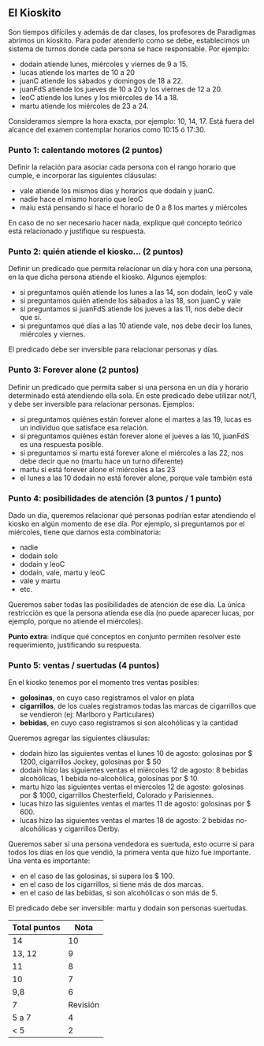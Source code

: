 ## El Kioskito

Son tiempos difíciles y además de dar clases, los profesores de Paradigmas abrimos un kioskito. Para poder atenderlo como se debe, establecimos un sistema de turnos donde cada persona se hace responsable. Por ejemplo:
- dodain atiende lunes, miércoles y viernes de 9 a 15.
- lucas atiende los martes de 10 a 20
- juanC atiende los sábados y domingos de 18 a 22.
- juanFdS atiende los jueves de 10 a 20 y los viernes de 12 a 20.
- leoC atiende los lunes y los miércoles de 14 a 18.
- martu atiende los miércoles de 23 a 24.

Consideramos siempre la hora exacta, por ejemplo: 10, 14, 17. Está fuera del alcance del examen contemplar horarios como 10:15 ó 17:30.

### Punto 1: calentando motores (2 puntos)
Definir la relación para asociar cada persona con el rango horario que cumple, e incorporar las siguientes cláusulas:
- vale atiende los mismos días y horarios que dodain y juanC.
- nadie hace el mismo horario que leoC
- maiu está pensando si hace el horario de 0 a 8 los martes y miércoles

En caso de no ser necesario hacer nada, explique qué concepto teórico está relacionado y justifique su respuesta.

### Punto 2: quién atiende el kiosko... (2 puntos)
Definir un predicado que permita relacionar un día y hora con una persona, en la que dicha persona atiende el kiosko. Algunos ejemplos:
- si preguntamos quién atiende los lunes a las 14, son dodain, leoC y vale
- si preguntamos quién atiende los sábados a las 18, son juanC y vale
- si preguntamos si juanFdS atiende los jueves a las 11, nos debe decir que sí.
- si preguntamos qué días a las 10 atiende vale, nos debe decir los lunes, miércoles y viernes.

El predicado debe ser inversible para relacionar personas y días.

### Punto 3: Forever alone (2 puntos)
Definir un predicado que permita saber si una persona en un día y horario determinado está atendiendo ella sola. En este predicado debe utilizar not/1, y debe ser inversible para relacionar personas. Ejemplos:
- si preguntamos quiénes están forever alone el martes a las 19, lucas es un individuo que satisface esa relación.
- si preguntamos quiénes están forever alone el jueves a las 10, juanFdS es una respuesta posible.
- si preguntamos si martu está forever alone el miércoles a las 22, nos debe decir que no (martu hace un turno diferente)
- martu sí está forever alone el miércoles a las 23
- el lunes a las 10 dodain no está forever alone, porque vale también está

### Punto 4: posibilidades de atención (3 puntos / 1 punto)
Dado un día, queremos relacionar qué personas podrían estar atendiendo el kiosko en algún momento de ese día. Por ejemplo, si preguntamos por el miércoles, tiene que darnos esta combinatoria:
- nadie
- dodain solo
- dodain y leoC
- dodain, vale, martu y leoC
- vale y martu
- etc.

Queremos saber todas las posibilidades de atención de ese día. La única restricción es que la persona atienda ese día (no puede aparecer lucas, por ejemplo, porque no atiende el miércoles).

**Punto extra**: indique qué conceptos en conjunto permiten resolver este requerimiento, justificando su respuesta.

### Punto 5: ventas / suertudas (4 puntos)
En el kiosko tenemos por el momento tres ventas posibles:
- **golosinas**, en cuyo caso registramos el valor en plata
- **cigarrillos**, de los cuales registramos todas las marcas de cigarrillos que se vendieron (ej: Marlboro y Particulares)
- **bebidas**, en cuyo caso registramos si son alcohólicas y la cantidad

Queremos agregar las siguientes cláusulas:
- dodain hizo las siguientes ventas el lunes 10 de agosto: golosinas por $ 1200, cigarrillos Jockey, golosinas por $ 50
- dodain hizo las siguientes ventas el miércoles 12 de agosto: 8 bebidas alcohólicas, 1 bebida no-alcohólica, golosinas por $ 10
- martu hizo las siguientes ventas el miercoles 12 de agosto: golosinas por $ 1000, cigarrillos Chesterfield, Colorado y Parisiennes.
- lucas hizo las siguientes ventas el martes 11 de agosto: golosinas por $ 600.
- lucas hizo las siguientes ventas el martes 18 de agosto: 2 bebidas no-alcohólicas y cigarrillos Derby.

Queremos saber si una persona vendedora es suertuda, esto ocurre si para todos los días en los que vendió, la primera venta que hizo fue importante. Una venta es importante:
- en el caso de las golosinas, si supera los $ 100.
- en el caso de los cigarrillos, si tiene más de dos marcas.
- en el caso de las bebidas, si son alcohólicas o son más de 5.

El predicado debe ser inversible: martu y dodain son personas suertudas.

| Total puntos | Nota     |
|--------------|----------|
| 14           | 10       |
| 13, 12       | 9        |
| 11           | 8        |
| 10           | 7        |
| 9,8          | 6        |
| 7            | Revisión |
| 5 a 7        | 4        |
| < 5          | 2        |



